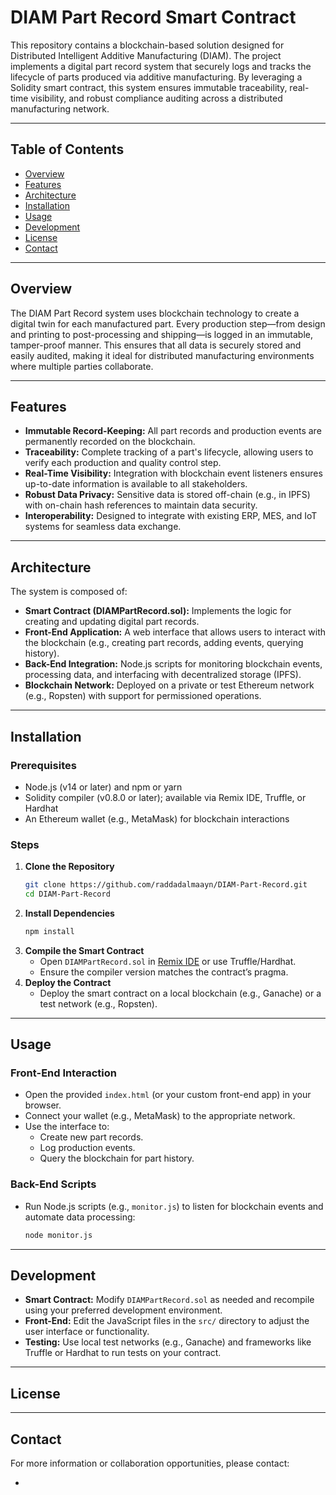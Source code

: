 # DIAM Part Record Smart Contract

This repository contains a blockchain-based solution designed for Distributed Intelligent Additive Manufacturing (DIAM). The project implements a digital part record system that securely logs and tracks the lifecycle of parts produced via additive manufacturing. By leveraging a Solidity smart contract, this system ensures immutable traceability, real-time visibility, and robust compliance auditing across a distributed manufacturing network.

---

## Table of Contents
- [Overview](#overview)
- [Features](#features)
- [Architecture](#architecture)
- [Installation](#installation)
- [Usage](#usage)
- [Development](#development)
- [License](#license)
- [Contact](#contact)

---

## Overview

The DIAM Part Record system uses blockchain technology to create a digital twin for each manufactured part. Every production step—from design and printing to post-processing and shipping—is logged in an immutable, tamper-proof manner. This ensures that all data is securely stored and easily audited, making it ideal for distributed manufacturing environments where multiple parties collaborate.

---

## Features

- **Immutable Record-Keeping:** All part records and production events are permanently recorded on the blockchain.
- **Traceability:** Complete tracking of a part's lifecycle, allowing users to verify each production and quality control step.
- **Real-Time Visibility:** Integration with blockchain event listeners ensures up-to-date information is available to all stakeholders.
- **Robust Data Privacy:** Sensitive data is stored off-chain (e.g., in IPFS) with on-chain hash references to maintain data security.
- **Interoperability:** Designed to integrate with existing ERP, MES, and IoT systems for seamless data exchange.

---

## Architecture

The system is composed of:
- **Smart Contract (DIAMPartRecord.sol):** Implements the logic for creating and updating digital part records.
- **Front-End Application:** A web interface that allows users to interact with the blockchain (e.g., creating part records, adding events, querying history).
- **Back-End Integration:** Node.js scripts for monitoring blockchain events, processing data, and interfacing with decentralized storage (IPFS).
- **Blockchain Network:** Deployed on a private or test Ethereum network (e.g., Ropsten) with support for permissioned operations.

---

## Installation

### Prerequisites
- Node.js (v14 or later) and npm or yarn
- Solidity compiler (v0.8.0 or later); available via Remix IDE, Truffle, or Hardhat
- An Ethereum wallet (e.g., MetaMask) for blockchain interactions

### Steps
1. **Clone the Repository**
    ```bash
    git clone https://github.com/raddadalmaayn/DIAM-Part-Record.git
    cd DIAM-Part-Record
    ```
2. **Install Dependencies**
    ```bash
    npm install
    ```
3. **Compile the Smart Contract**
   - Open `DIAMPartRecord.sol` in [Remix IDE](https://remix.ethereum.org) or use Truffle/Hardhat.
   - Ensure the compiler version matches the contract’s pragma.
4. **Deploy the Contract**
   - Deploy the smart contract on a local blockchain (e.g., Ganache) or a test network (e.g., Ropsten).

---

## Usage

### Front-End Interaction
- Open the provided `index.html` (or your custom front-end app) in your browser.
- Connect your wallet (e.g., MetaMask) to the appropriate network.
- Use the interface to:
  - Create new part records.
  - Log production events.
  - Query the blockchain for part history.

### Back-End Scripts
- Run Node.js scripts (e.g., `monitor.js`) to listen for blockchain events and automate data processing:
    ```bash
    node monitor.js
    ```

---

## Development

- **Smart Contract:** Modify `DIAMPartRecord.sol` as needed and recompile using your preferred development environment.
- **Front-End:** Edit the JavaScript files in the `src/` directory to adjust the user interface or functionality.
- **Testing:** Use local test networks (e.g., Ganache) and frameworks like Truffle or Hardhat to run tests on your contract.

---

## License



---

## Contact

For more information or collaboration opportunities, please contact:

-

